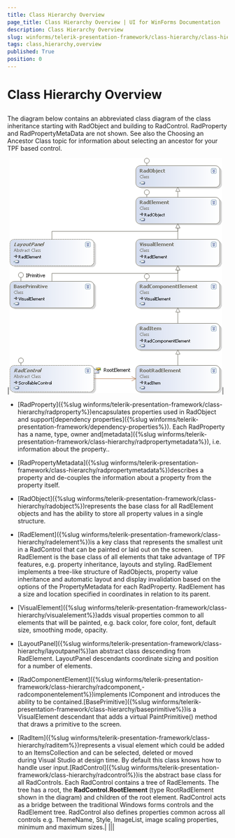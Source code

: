 ```yaml
---
title: Class Hierarchy Overview
page_title: Class Hierarchy Overview | UI for WinForms Documentation
description: Class Hierarchy Overview
slug: winforms/telerik-presentation-framework/class-hierarchy/class-hierarchy-overview
tags: class,hierarchy,overview
published: True
position: 0
---
```


# Class Hierarchy Overview



## 

The diagram below contains an abbreviated class diagram of the class inheritance starting with RadObject and building to RadControl. 
        RadProperty and RadPropertyMetaData are not shown. See also the Choosing an Ancestor Class topic for information about selecting an ancestor for your
        TPF based control.





|![tpf-class-hierarchy-overview 001](images/tpf-class-hierarchy-overview001.png)|

* [RadProperty]({%slug winforms/telerik-presentation-framework/class-hierarchy/radproperty%})encapsulates 
                  properties used in RadObject and support[dependency 
                  properties]({%slug winforms/telerik-presentation-framework/dependency-properties%}). Each RadProperty has a name, type, owner and[metadata]({%slug winforms/telerik-presentation-framework/class-hierarchy/radpropertymetadata%}), i.e.
                    information about the property..

* [RadPropertyMetadata]({%slug winforms/telerik-presentation-framework/class-hierarchy/radpropertymetadata%})describes
                    a property and de-couples the information about a property from the property itself.

* [RadObject]({%slug winforms/telerik-presentation-framework/class-hierarchy/radobject%})represents the base
                    class for all RadElement objects and has the ability to store all property values in a single structure.

* [RadElement]({%slug winforms/telerik-presentation-framework/class-hierarchy/radelement%})is a key class that
                    represents the smallest unit in a RadControl that can be painted or laid out on the screen. RadElement is the base class of all elements that
                    take advantage of TPF features, e.g. property inheritance, layouts and styling. RadElement implements a tree-like structure of RadObjects, property
                    value inheritance and automatic layout and display invalidation based on the options of the PropertyMetadata for each RadProperty. RadElement has a
                    size and location specified in coordinates in relation to its parent.

* [VisualElement]({%slug winforms/telerik-presentation-framework/class-hierarchy/visualelement%})adds visual properties
                    common to all elements that will be painted, e.g. back color, fore color, font, default size, smoothing mode, opacity.

* [LayoutPanel]({%slug winforms/telerik-presentation-framework/class-hierarchy/layoutpanel%})an abstract class
                    descending from RadElement. LayoutPanel descendants coordinate sizing and position for a number of elements.

* [RadComponentElement]({%slug winforms/telerik-presentation-framework/class-hierarchy/radcomponent,-radcomponentelement%})implements IComponent 
                    and introduces the ability to be contained.[BasePrimitive]({%slug winforms/telerik-presentation-framework/class-hierarchy/baseprimitive%})is a VisualElement descendant 
                  that adds a virtual PaintPrimitive() method that draws a primitive to the screen.

* [RadItem]({%slug winforms/telerik-presentation-framework/class-hierarchy/raditem%})represents a visual element which
                    could be added to an ItemsCollection and can be selected, deleted or moved during Visual Studio at design time. By default this class knows how to 
                    handle user input.[RadControl]({%slug winforms/telerik-presentation-framework/class-hierarchy/radcontrol%})is the abstract base class for 
                  all RadControls. Each RadControl contains a tree of RadElements. The tree has a root, the __RadControl.RootElement__ (type 
                  RootRadElement shown in the diagram) and children of the root element. RadControl acts as a bridge between the traditional Windows forms controls 
                  and the RadElement tree. RadControl also defines properties common across all controls e.g. ThemeName, Style, ImageList, image scaling properties,
                  minimum and maximum sizes.|
|||
